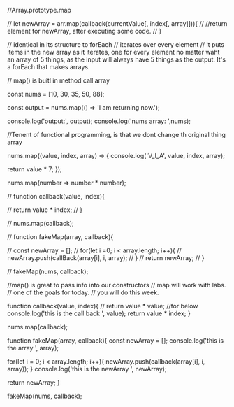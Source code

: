 //Array.prototype.map



// let newArray = arr.map(callback(currentValue[, index[, array]])){
//   //return element for newArray, after executing some code. 
// }


// identical in its structure to forEach
// iterates over every element
// it puts items in the new array as it iterates, one for every element no matter waht an array of 5 things, as the input will always have 5 things as the output. It's a forEach that makes arrays. 


// map() is buitl in method call array


const nums = [10, 30, 35, 50, 88];


const output = nums.map(() => 'I am returning now.');

console.log('output:', output);
console.log('nums array: ',nums);

//Tenent of functional programming, is that we dont change th original thing array



nums.map((value, index, array) => {
console.log('V_I_A', value, index, array);

  return value * 7;
});

nums.map(number => number * number);



// function callback(value, index){

//   return value * index;
// }

// nums.map(callback);



// function fakeMap(array, callback){

//   const newArray = [];
//   for(let i =0; i < array.length; i++){
//     newArray.push(callBack(array[i], i, array);
//   }
//   return newArray;
// }

// fakeMap(nums, callback);



//map() is great to pass info into our constructors
// map will work with labs. 
// one of the goals for today.
// you will do this week. 



function callback(value, index){
  // return value * value;
  //for below
  console.log('this is the call back ', value);
  return value * index;
}

nums.map(callback);


function fakeMap(array, callback){
  const newArray = [];
    console.log('this is the array ', array);

  for(let i = 0; i < array.length; i++){
newArray.push(callback(array[i], i, array));
  }
    console.log('this is the newArray ', newArray);

  return newArray;
}

fakeMap(nums, callback);